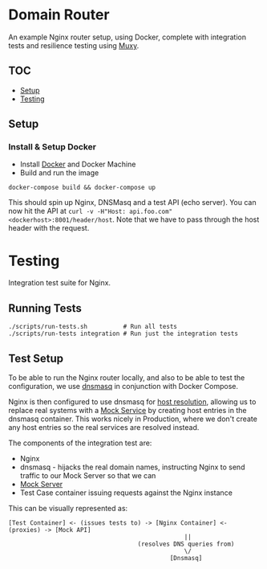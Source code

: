 # Domain Router

An example Nginx router setup, using Docker, complete with integration tests and resilience testing using [Muxy](https://github.com/mefellows/muxy).

## TOC

* [Setup](#setup)
* [Testing](#testing)

## Setup

### Install & Setup Docker

* Install [Docker](http://docker.io/) and Docker Machine
* Build and run the image

```
docker-compose build && docker-compose up
```

This should spin up Nginx, DNSMasq and a test API (echo server). You can now hit the API at `curl -v -H"Host: api.foo.com" <dockerhost>:8001/header/host`.
Note that we have to pass through the host header with the request.

# Testing

Integration test suite for Nginx.

## Running Tests

```
./scripts/run-tests.sh          # Run all tests
./scripts/run-tests integration # Run just the integration tests
```

## Test Setup

To be able to run the Nginx router locally, and also to be able to test the configuration, we use [dnsmasq](http://www.thekelleys.org.uk/dnsmasq/doc.html) in conjunction with Docker Compose.

Nginx is then configured to use dnsmasq for [host resolution](http://nginx.org/en/docs/http/ngx_http_core_module.html#resolver), allowing us to replace real systems with a [Mock Service](../mockapi/README.md) by creating host entries in the dnsmasq container. This works nicely in Production, where we don't create any host entries so the real services are resolved instead.

The components of the integration test are:

* Nginx
* dnsmasq - hijacks the real domain names, instructing Nginx to send traffic to our Mock Server so that we can
* [Mock Server](../mockapi/README.md)
* Test Case container issuing requests against the Nginx instance

This can be visually represented as:

```
[Test Container] <- (issues tests to) -> [Nginx Container] <- (proxies) -> [Mock API]
                                                 ||
                                    (resolves DNS queries from)
                                                 \/
                                             [Dnsmasq]
```